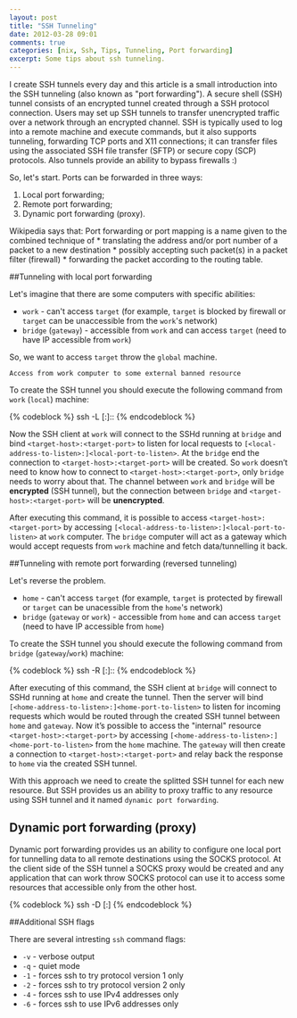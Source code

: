 ```yaml
---
layout: post
title: "SSH Tunneling"
date: 2012-03-28 09:01
comments: true
categories: [nix, Ssh, Tips, Tunneling, Port forwarding]
excerpt: Some tips about ssh tunneling.
---
```

I create SSH tunnels every day and this article is a small introduction into the SSH tunneling
(also known as "port forwarding").
A secure shell (SSH) tunnel consists of an encrypted tunnel created through a SSH protocol connection.
Users may set up SSH tunnels to transfer unencrypted traffic over a network through an encrypted channel.
SSH is typically used to log into a remote machine and execute commands, but it also supports tunneling,
forwarding TCP ports and X11 connections; it can transfer files using the associated SSH file transfer (SFTP)
or secure copy (SCP) protocols. Also tunnels provide an ability to bypass firewalls :)

So, let's start. Ports can be forwarded in three ways:

1. Local port forwarding;
2. Remote port forwarding;
3. Dynamic port forwarding (proxy).

Wikipedia says that:
    Port forwarding or port mapping is a name given to the combined technique of
    * translating the address and/or port number of a packet to a new destination
    * possibly accepting such packet(s) in a packet filter (firewall)
    * forwarding the packet according to the routing table.

##Tunneling with local port forwarding

Let's imagine that there are some computers with specific abilities:

* `work` - can't access `target` (for example, `target` is blocked by firewall or `target` can be
unaccessible from the `work`'s network)
* `bridge` (`gateway`) - accessible from `work` and can access `target` (need to have IP accessible from `work`)

So, we want to access `target` throw the `global` machine.

`Access from work computer to some external banned resource`

To create the SSH tunnel you should execute the following command from `work` (`local`) machine:

{% codeblock %}
ssh -L [<local-address-to-listen>:]<local-port-to-listen>:<target-host>:<target-port> <bridge>
{% endcodeblock %}

Now the SSH client at `work` will connect to the SSHd running at `bridge` and bind `<target-host>:<target-port>`
to listen for local requests to `[<local-address-to-listen>:]<local-port-to-listen>`. At the `bridge`
end the connection to `<target-host>:<target-port>` will be created. So `work` doesn’t need to know how to connect to
`<target-host>:<target-port>`, only `bridge` needs to worry about that. The channel between `work` and `bridge` will be
**encrypted** (SSH tunnel), but the connection between `bridge` and `<target-host>:<target-port>` will be **unencrypted**.

After executing this command, it is possible to access `<target-host>:<target-port>` by accessing
`[<local-address-to-listen>:]<local-port-to-listen>` at `work` computer. The `bridge` computer will act as a gateway
which would accept requests from `work` machine and fetch data/tunnelling it back.

##Tunneling with remote port forwarding  (reversed tunneling)

Let's reverse the problem.

* `home` - can't access `target` (for example, `target` is protected by firewall or `target` can be unacessible from the
`home`'s network)
* `bridge` (`gateway` or `work`) - accessible from `home` and can access `target` (need to have IP accessible from `home`)

To create the SSH tunnel you should execute the following command from `bridge` (`gateway`/`work`) machine:

{% codeblock %}
ssh -R [<home-address-to-listen>:]<home-port-to-listen>:<target-host>:<target-port> <home>
{% endcodeblock %}

After executing of this command, the SSH client at `bridge` will connect to SSHd running at `home` and create the tunnel.
Then the server will bind `[<home-address-to-listen>:]<home-port-to-listen>` to listen for incoming requests which would
be routed through the created SSH tunnel between `home` and `gateway`. Now it’s possible to access the "internal"
resource `<target-host>:<target-port>` by accessing `[<home-address-to-listen>:]<home-port-to-listen>` from the `home`
machine. The `gateway` will then create a connection to `<target-host>:<target-port>` and relay back the response to
`home` via the created SSH tunnel.

With this approach we need to create the splitted SSH tunnel for each new resource. But SSH provides us an ability to
proxy traffic to any resource using SSH tunnel and it named `dynamic port forwarding`.

## Dynamic port forwarding (proxy)

Dynamic port forwarding provides us an ability to configure one local port for tunnelling data to all remote destinations
using the SOCKS protocol. At the client side of the SSH tunnel a SOCKS proxy would be created and any application that can
work throw SOCKS protocol can use it to access some resources that accessible only from the other host.

{% codeblock %}
ssh -D [<local-address-to-listen>:]<local-port-to-listen> <gateway>
{% endcodeblock %}

##Additional SSH flags

There are several intresting `ssh` command flags:

* `-v` - verbose output
* `-q` - quiet mode
* `-1` - forces ssh to try protocol version 1 only
* `-2` - forces ssh to try protocol version 2 only
* `-4` - forces ssh to use IPv4 addresses only
* `-6` - forces ssh to use IPv6 addresses only
